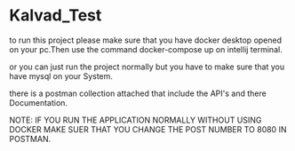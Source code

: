 # Kalvad_Test



to run this project please make sure that you have docker desktop opened on your pc.Then use the command docker-compose up on intellij terminal.

or you can just run the project normally but you have to make sure that you have mysql on your System. 

there is a postman collection attached that include the API's and there Documentation.  

NOTE: IF YOU RUN THE APPLICATION NORMALLY WITHOUT USING DOCKER MAKE SUER THAT YOU CHANGE THE POST NUMBER TO 8080 IN POSTMAN. 
